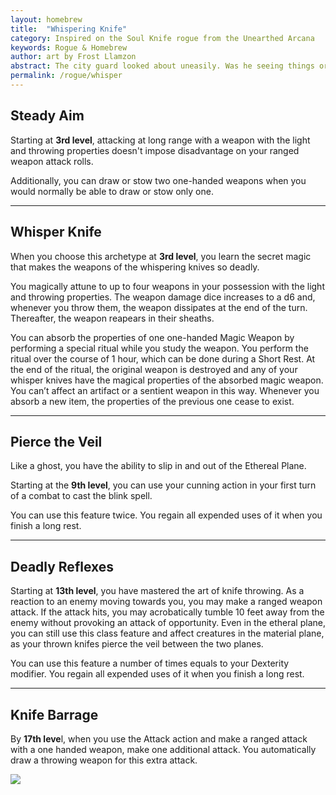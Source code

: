 ```yaml
---
layout: homebrew
title:  "Whispering Knife"
category: Inspired on the Soul Knife rogue from the Unearthed Arcana
keywords: Rogue & Homebrew
author: art by Frost Llamzon
abstract: The city guard looked about uneasily. Was he seeing things or did a stealthy figure just duck behind that pillar? Suddenly, a dart like object hit the guard in the throat and even as he fell, a figure slipped through the entrance into the treasure room.
permalink: /rogue/whisper
---
```





## Steady Aim

<i class="ra ra-targeted"></i> Starting at **3rd level**, attacking at long range with a weapon with the light and throwing properties doesn't impose disadvantage on your ranged weapon attack rolls.


Additionally, you can draw or stow two one-handed weapons when you would normally be able to draw or stow only one.

___

## Whisper Knife

<i class="ra ra-daggers"></i> When you choose this archetype at **3rd level**, you learn the secret magic that makes the weapons of the whispering knives so deadly.

You magically attune to up to four weapons in your possession with the light and throwing properties. The weapon damage dice increases to a d6 and, whenever you throw them, the weapon dissipates at the end of the turn. Thereafter, the weapon reapears in their sheaths.


You can absorb the properties of one one-handed Magic Weapon by performing a special ritual while you study the weapon. You perform the ritual over the course of 1 hour, which can be done during a Short Rest. At the end of the ritual, the original weapon is destroyed and any of your whisper knives have the magical properties of the absorbed magic weapon. You can’t affect an artifact or a sentient weapon in this way. 
Whenever you absorb a new item, the properties of the previous one cease to exist.



___


## Pierce the Veil

<i class="ra ra-player-teleport"></i> Like a ghost, you have the ability to slip in and out of the Ethereal Plane. 

Starting at the **9th level**, you can use your cunning action in your first turn of a combat to cast the blink spell. 


You can use this feature twice. You regain all expended uses of it when you finish a long rest.


___

## Deadly Reflexes

<i class="ra ra-hood"></i> Starting at **13th level**, you have mastered the art of knife throwing. As a reaction to an enemy moving towards you, you may make a ranged weapon attack. If the attack hits, you may acrobatically tumble 10 feet away from the enemy without provoking an attack of opportunity. Even in the etheral plane, you can still use this class feature and affect creatures in the material plane, as your thrown knifes pierce the veil between the two planes.

You can use this feature a number of times equals to your Dexterity modifier.
You regain all expended uses of it when you finish a long rest.

___


## Knife Barrage

<i class="ra ra-kunai"></i> By **17th leve**l, when you use the Attack action and make a ranged attack with a one handed weapon, make one additional attack. You automatically draw a throwing weapon for this extra attack.


  
<img
  src='https://i.pinimg.com/564x/22/c3/cf/22c3cf602fc3acd0e57fd6da618af4a0.jpg'
  style='overflow: hidden; mix-blend-mode:multiply'
/>  
  
  
